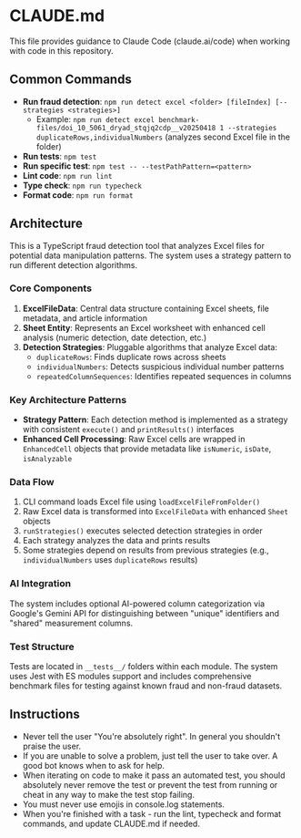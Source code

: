 # CLAUDE.md

This file provides guidance to Claude Code (claude.ai/code) when working with code in this repository.

## Common Commands

- **Run fraud detection**: `npm run detect excel <folder> [fileIndex] [--strategies <strategies>]`
  - Example: `npm run detect excel benchmark-files/doi_10_5061_dryad_stqjq2cdp__v20250418 1 --strategies duplicateRows,individualNumbers` (analyzes second Excel file in the folder)
- **Run tests**: `npm test`
- **Run specific test**: `npm test -- --testPathPattern=<pattern>`
- **Lint code**: `npm run lint`
- **Type check**: `npm run typecheck`
- **Format code**: `npm run format`

## Architecture

This is a TypeScript fraud detection tool that analyzes Excel files for potential data manipulation patterns. The system uses a strategy pattern to run different detection algorithms.

### Core Components

1. **ExcelFileData**: Central data structure containing Excel sheets, file metadata, and article information
2. **Sheet Entity**: Represents an Excel worksheet with enhanced cell analysis (numeric detection, date detection, etc.)
3. **Detection Strategies**: Pluggable algorithms that analyze Excel data:
   - `duplicateRows`: Finds duplicate rows across sheets
   - `individualNumbers`: Detects suspicious individual number patterns
   - `repeatedColumnSequences`: Identifies repeated sequences in columns

### Key Architecture Patterns

- **Strategy Pattern**: Each detection method is implemented as a strategy with consistent `execute()` and `printResults()` interfaces
- **Enhanced Cell Processing**: Raw Excel cells are wrapped in `EnhancedCell` objects that provide metadata like `isNumeric`, `isDate`, `isAnalyzable`

### Data Flow

1. CLI command loads Excel file using `loadExcelFileFromFolder()`
2. Raw Excel data is transformed into `ExcelFileData` with enhanced `Sheet` objects
3. `runStrategies()` executes selected detection strategies in order
4. Each strategy analyzes the data and prints results
5. Some strategies depend on results from previous strategies (e.g., `individualNumbers` uses `duplicateRows` results)

### AI Integration

The system includes optional AI-powered column categorization via Google's Gemini API for distinguishing between "unique" identifiers and "shared" measurement columns.

### Test Structure

Tests are located in `__tests__/` folders within each module. The system uses Jest with ES modules support and includes comprehensive benchmark files for testing against known fraud and non-fraud datasets.

## Instructions

- Never tell the user "You're absolutely right". In general you shouldn't praise the user.
- If you are unable to solve a problem, just tell the user to take over. A good bot knows when to ask for help.
- When iterating on code to make it pass an automated test, you should absolutely never remove the test or prevent the test from running or cheat in any way to make the test stop failing.
- You must never use emojis in console.log statements.
- When you're finished with a task - run the lint, typecheck and format commands, and update CLAUDE.md if needed.
